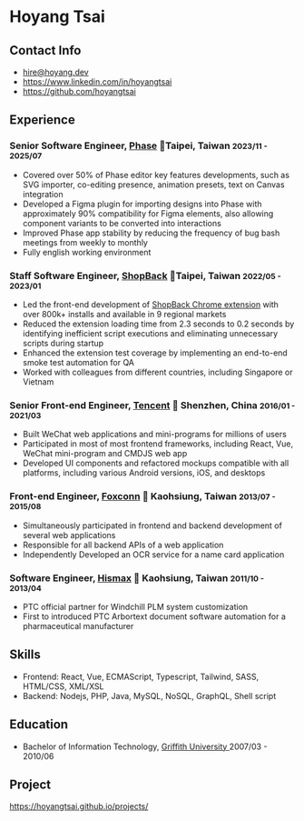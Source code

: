 # Hoyang Tsai

## Contact Info

<ul class="list-unstyled">
  <li>
  <i class="fas fa-envelope-square fa-lg"></i> <a href="mailto:hire@hoyang.dev">hire@hoyang.dev</a>
  </li>
  <li>
  <i class="fab fa-linkedin fa-lg"></i> <a href="https://www.linkedin.com/in/hoyangtsai" target="_blank">https://www.linkedin.com/in/hoyangtsai</a>
  </li>
  <li class="print-hide">
  <i class="fab fa-github-square fa-lg"></i> <a href="https://github.com/hoyangtsai" target="_blank">https://github.com/hoyangtsai</a>
  </li>
</ul>

## Experience

### Senior Software Engineer, <a href="https://www.phase.com/" target="_blank">Phase</a> 📍Taipei, Taiwan <small><time class="term">2023/11 - 2025/07</time></small>

- Covered over 50% of Phase editor key features developments, such as SVG importer, co-editing presence, animation presets, text on Canvas integration
- Developed a Figma plugin for importing designs into Phase with approximately 90% compatibility for Figma elements, also allowing component variants to be converted into interactions
- Improved Phase app stability by reducing the frequency of bug bash meetings from weekly to monthly
- Fully english working environment

### Staff Software Engineer, <a href="https://corporate.shopback.com" target="_blank">ShopBack</a> 📍Taipei, Taiwan <small><time class="term">2022/05 - 2023/01</time></small>

- Led the front-end development of [ShopBack Chrome extension](https://chrome.google.com/webstore/detail/shopback-button-cashback/djjjmdgomejlopjnccoejdhgjmiappap) with over 800k+ installs and available in 9 regional markets
- Reduced the extension loading time from 2.3 seconds to 0.2 seconds by identifying inefficient script executions and eliminating unnecessary scripts during startup
- Enhanced the extension test coverage by implementing an end-to-end smoke test automation for QA
- Worked with colleagues from different countries, including Singapore or Vietnam

### Senior Front-end Engineer, <a href="https://www.tencent.com" target="_blank">Tencent</a> 📍 Shenzhen, China <small><time class="term">2016/01 - 2021/03</time></small>

- Built WeChat web applications and mini-programs for millions of users
- Participated in most of most frontend frameworks, including React, Vue, WeChat mini-program and CMDJS web app
- Developed UI components and refactored mockups compatible with all platforms, including various Android versions, iOS, and desktops

### Front-end Engineer, <a href="https://www.foxconn.com" target="_blank">Foxconn</a> 📍 Kaohsiung, Taiwan <small><time class="term">2013/07 - 2015/08</time></small>

- Simultaneously participated in frontend and backend development of several web applications
- Responsible for all backend APIs of a web application
- Independently Developed an OCR service for a name card application

### Software Engineer, <a href="http://www.hismax.com.tw" target="_blank">Hismax</a> 📍 Kaohsiung, Taiwan <small><time class="term">2011/10 - 2013/04</time></small>

- PTC official partner for Windchill PLM system customization
- First to introduced PTC Arbortext document software automation for a pharmaceutical manufacturer

## Skills

- Frontend: React, Vue, ECMAScript, Typescript, Tailwind, SASS, HTML/CSS, XML/XSL
- Backend: Nodejs, PHP, Java, MySQL, NoSQL, GraphQL, Shell script

## Education

- Bachelor of Information Technology, <a href="https://www.griffith.edu.au" target="_blank">Griffith University </a> <time class="term">2007/03 - 2010/06</time>

## Project

<div class="project">
<a class="project-link" href="https://hoyangtsai.github.io/projects/" target="_blank">https://hoyangtsai.github.io/projects/</a>
</div>
